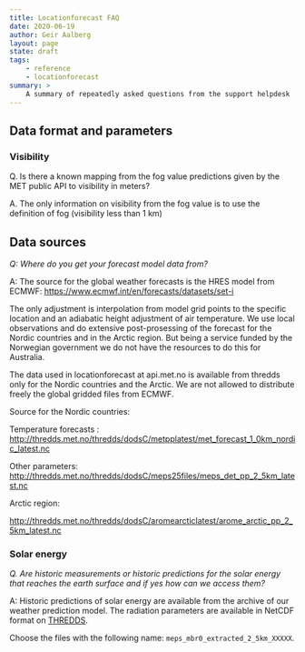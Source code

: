```yaml
---
title: Locationforecast FAQ
date: 2020-06-19
author: Geir Aalberg
layout: page
state: draft
tags:
    - reference
    - locationforecast
summary: >
    A summary of repeatedly asked questions from the support helpdesk
---
```


## Data format and parameters

### Visibility

Q. Is there a known mapping from the fog value predictions given by
the MET public API to  visibility in meters?

A. The only information on visibility from the fog value is to use the
definition of fog (visibility less than 1 km)


## Data sources

*Q: Where do you get your forecast model data from?*

A: The source for the global weather forecasts is the HRES model from ECMWF:
https://www.ecmwf.int/en/forecasts/datasets/set-i

The only adjustment is interpolation from model grid points to the specific
location and an adiabatic height adjustment of air temperature. We use local
observations and do extensive post-prosessing of the forecast for the Nordic
countries and in the Arctic region. But being a service funded by the
Norwegian government we do not have the resources to do this for Australia.

The data used in locationforecast at api.met.no is available from thredds
only for the Nordic countries and the Arctic. We are not allowed to
distribute freely the global gridded files from ECMWF.

Source for the Nordic countries:

Temperature forecasts :
http://thredds.met.no/thredds/dodsC/metpplatest/met_forecast_1_0km_nordic_latest.nc

Other parameters:
http://thredds.met.no/thredds/dodsC/meps25files/meps_det_pp_2_5km_latest.nc

Arctic region:

http://thredds.met.no/thredds/dodsC/aromearcticlatest/arome_arctic_pp_2_5km_latest.nc

### Solar energy

*Q. Are historic measurements or historic predictions for the solar
energy that reaches the earth surface and if yes how can we access them?*

A: Historic predictions of solar energy are available from the archive of our
weather prediction model. The radiation parameters are available in NetCDF
format on [THREDDS](http://thredds.met.no/thredds/catalog/meps25epsarchive/catalog.html).

Choose the files with the following name: `meps_mbr0_extracted_2_5km_XXXXX`.



